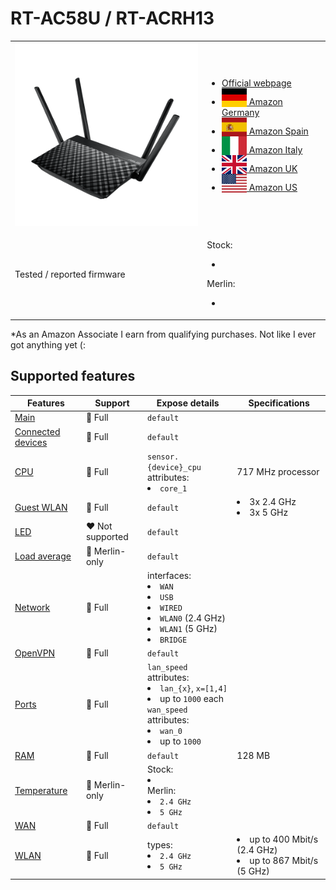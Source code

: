 # RT-AC58U / RT-ACRH13

<table>
<tr><td><img src="/devices/RT-AC58U.png" width="300"></td><td>

- [Official webpage](https://www.asus.com/networking-iot-servers/wifi-routers/asus-wifi-routers/rt-ac58u/)
- [<img src="/flags/de.svg" height="30" style="vertical-align:bottom;" alt="Germany"> Amazon Germany](https://amzn.to/3Tv3zgf)
- [<img src="/flags/es.svg" height="30" style="vertical-align:bottom;" alt="Spain"> Amazon Spain](https://amzn.to/3g3VG40)
- [<img src="/flags/it.svg" height="30" style="vertical-align:bottom;" alt="Italy"> Amazon Italy](https://amzn.to/3UvtzK0)
- [<img src="/flags/gb.svg" height="30" style="vertical-align:bottom;" alt="UK"> Amazon UK](https://amzn.to/3UCFaa3)
- [<img src="/flags/us.svg" height="30" style="vertical-align:bottom;" alt="USA"> Amazon US](https://amzn.to/3E1dtkk)
</td></tr>
<tr><td>Tested / reported firmware</td><td>

Stock:
- ` `

Merlin:
- ` `
</td></tr>
</table>

*As an Amazon Associate I earn from qualifying purchases. Not like I ever got anything yet (:

## Supported features

|Features|Support|Expose details|Specifications|
|--------|-------|--------------|--------------|
|[Main](/features/0_main.md)|:green_heart: Full|`default`|
|[Connected devices](/features/connected-devices.md)|:green_heart: Full|`default`|
|[CPU](/features/cpu.md)|:green_heart: Full|`sensor.{device}_cpu` attributes:<li>`core_1`</li>|717 MHz processor|
|[Guest WLAN](/features/guest-wlan.md)|:green_heart: Full|`default`|<li>3x 2.4 GHz</li><li>3x 5 GHz</li>|
|[LED](/features/led.md)|:heart: Not supported|`default`|
|[Load average](/features/load-average.md)|:yellow_heart: Merlin-only|`default`|
|[Network](/features/network.md)|:green_heart: Full|interfaces:<li>`WAN`</li><li>`USB`</li><li>`WIRED`</li><li>`WLAN0` (2.4 GHz)</li><li>`WLAN1` (5 GHz)</li><li>`BRIDGE`</li>|
|[OpenVPN](/features/openvpn.md)|:green_heart: Full|`default`|
|[Ports](/features/ports.md)|:green_heart: Full|`lan_speed` attributes:<li>`lan_{x}`, `x=[1,4]`</li><li>up to `1000` each</li>`wan_speed` attributes:<li>`wan_0`</li><li>up to `1000`</li>||
|[RAM](/features/ram.md)|:green_heart: Full|`default`|128 MB|
|[Temperature](/features/temperature.md)|:yellow_heart: Merlin-only|Stock:<li>` `</li>Merlin:<li>`2.4 GHz`</li><li>`5 GHz`</li>|
|[WAN](/features/wan.md)|:green_heart: Full|`default`||
|[WLAN](/features/wlan.md)|:green_heart: Full|types:<li>`2.4 GHz`</li><li>`5 GHz`</li>|<li>up to 400 Mbit/s (2.4 GHz)</li><li>up to 867 Mbit/s (5 GHz)</li>|
